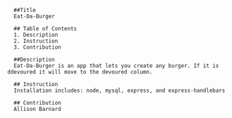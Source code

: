 

      ##Title 
      Eat-Da-Burger

      ## Table of Contents 
      1. Description
      2. Instruction
      3. Contribution
      
      ##Description 
      Eat-Da-Burger is an app that lets you create any burger. If it is ddevoured it will move to the devoured column.

      ## Instruction 
      Installation includes: node, mysql, express, and express-handlebars

      ## Contribution 
      Allison Barnard
      
